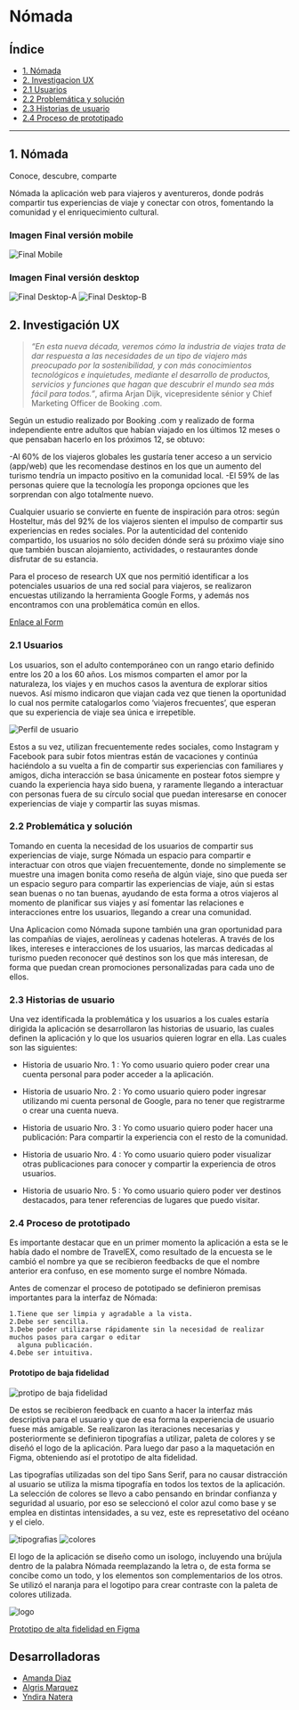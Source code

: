 # **Nómada**

## Índice

* [1. Nómada](#1-nómada)
* [2. Investigacion UX](#2-investigación-ux)
* [2.1 Usuarios](#2.1-usuarios)
* [2.2 Problemática y solución](#2.2-problemática-y-solución)
* [2.3 Historias de usuario](#2.3-historias-de-usuario)
* [2.4 Proceso de prototipado](#2.4-proceso-de-prototipado)

***

## 1. Nómada

Conoce, descubre, comparte

Nómada la aplicación web para viajeros y aventureros, donde podrás compartir tus experiencias de viaje y conectar con otros, fomentando la comunidad y el enriquecimiento cultural.

### Imagen Final versión mobile

![Final Mobile](src/img/readme/mobile.PNG)

### Imagen Final versión desktop

![Final Desktop-A](src/img/readme/D-1.PNG)
![Final Desktop-B](src/img/readme/D-2.PNG)

## 2. Investigación UX

  >*“En esta nueva década, veremos cómo la industria de viajes trata de dar respuesta a las necesidades de un tipo de viajero más preocupado por la sostenibilidad, y con más conocimientos tecnológicos e inquietudes, mediante el desarrollo de productos, servicios y funciones que hagan que descubrir el mundo sea más fácil para todos.”*, afirma Arjan Dijk, vicepresidente sénior y Chief Marketing Officer de Booking .com.

Según un estudio realizado por Booking .com y realizado de forma independiente entre adultos que habían viajado en los últimos 12 meses o que pensaban hacerlo en los próximos 12, se obtuvo:

   -Al 60% de los viajeros globales les gustaría tener acceso a un servicio (app/web) que les recomendase destinos en los que un aumento del turismo tendría un impacto positivo en la comunidad local.
   -El 59% de las personas quiere que la tecnología les proponga opciones que les sorprendan con algo totalmente nuevo.

Cualquier usuario se convierte en fuente de inspiración para otros: según Hosteltur, más del 92% de los viajeros sienten el impulso de compartir sus experiencias en redes sociales. Por la autenticidad del contenido  compartido, los usuarios no sólo  deciden dónde  será su próximo  viaje sino que  también  buscan alojamiento,  actividades, o restaurantes donde disfrutar de su estancia.

Para el proceso de research UX que nos permitió identificar a los potenciales usuarios de una red social para viajeros, se realizaron encuestas utilizando la herramienta Google Forms, y además nos encontramos con una problemática común en ellos.

[Enlace al Form](https://docs.google.com/forms/d/e/1FAIpQLSdHeU1JGJorLCty8IiqriveXfOzHl2MXzyWTxr3jzzxWIE6Zw/viewform?usp=sf_link)

### 2.1 Usuarios

Los usuarios, son el adulto contemporáneo con un rango etario definido entre los 20 a los 60 años. Los mismos comparten el amor por la naturaleza, los viajes y en muchos casos la aventura de explorar sitios nuevos. Así mismo indicaron que viajan cada vez que tienen la oportunidad lo cual  nos permite catalogarlos como ‘viajeros frecuentes’, que esperan que su experiencia de viaje sea única e irrepetible.

  ![Perfil de usuario](src/img/readme/perfil-de-usuario.png)

Estos a su vez, utilizan  frecuentemente redes sociales, como  Instagram y Facebook  para subir fotos mientras están de vacaciones y  continúa  haciéndolo a  su vuelta  a fin de  compartir sus  experiencias  con familiares  y amigos, dicha interacción se basa únicamente en postear fotos siempre y cuando la experiencia haya sido buena, y raramente llegando a interactuar con personas fuera de su círculo social que puedan interesarse en conocer experiencias de viaje y compartir las suyas mismas.

### 2.2 Problemática y solución

Tomando en cuenta la necesidad  de los usuarios  de compartir  sus experiencias de  viaje, surge Nómada un espacio para compartir e  interactuar con otros  que viajen frecuentemente, donde  no simplemente  se muestre una imagen bonita como reseña de algún viaje, sino que pueda ser un espacio seguro para compartir las experiencias de viaje, aún si estas sean  buenas o no tan buenas, ayudando de esta forma a otros viajeros al momento de planificar sus viajes y así fomentar las relaciones e interacciones entre los usuarios, llegando a crear una comunidad.

Una Aplicacion  como Nómada supone  también una gran  oportunidad para  las compañías de viajes,  aerolíneas  y cadenas hoteleras. A  través de  los likes, intereses  e interacciones de los usuarios,  las marcas dedicadas al turismo pueden reconocer qué destinos son los que más interesan, de forma que puedan crean promociones personalizadas para cada uno de ellos.

### 2.3 Historias de usuario

Una vez identificada la problemática y los usuarios a los cuales estaría dirigida la aplicación se desarrollaron las historias de usuario, las cuales definen la aplicación y lo que los usuarios quieren lograr en ella. Las cuales son las siguientes:

* Historia de usuario Nro. 1 : Yo como usuario quiero poder crear una cuenta personal para poder acceder a la aplicación.

* Historia de usuario Nro. 2 : Yo como usuario quiero poder ingresar utilizando mi cuenta personal de Google, para no tener que registrarme o crear una cuenta nueva.

* Historia de usuario Nro. 3 : Yo como usuario quiero poder hacer una publicación: Para compartir la experiencia con el resto de la comunidad.

* Historia de usuario Nro. 4 : Yo como usuario quiero poder visualizar otras publicaciones para conocer y compartir la experiencia de otros usuarios.

* Historia de usuario Nro. 5 : Yo como usuario quiero poder ver destinos destacados, para tener referencias de lugares que puedo visitar.

### 2.4 Proceso de prototipado

Es importante destacar que en un primer momento la aplicación a esta se le había dado el nombre de TravelEX, como resultado de la encuesta se le cambió el nombre ya que se recibieron feedbacks de que el nombre anterior era confuso, en ese momento surge el nombre Nómada.

Antes de comenzar el proceso de pototipado se definieron premisas importantes para la interfaz de Nómada:

    1.Tiene que ser limpia y agradable a la vista.
    2.Debe ser sencilla.
    3.Debe poder utilizarse rápidamente sin la necesidad de realizar muchos pasos para cargar o editar 
      alguna publicación.
    4.Debe ser intuitiva.

#### Prototipo de baja fidelidad

  ![protipo de baja fidelidad](https://github.com/naterayc/SCL014-social-network/blob/master/src/img/readme/prototipo-de-baja.PNG?raw=true)

De estos se recibieron feedback en cuanto a hacer la interfaz más descriptiva para el usuario y que de esa forma la experiencia de usuario fuese más amigable. Se realizaron las iteraciones necesarias y posteriormente se definieron tipografías a utilizar, paleta de colores y se diseñó el logo de la aplicación. Para luego dar paso a la maquetación en Figma, obteniendo así el prototipo de alta fidelidad.

  Las tipografías utilizadas son del tipo Sans Serif, para no causar distracción al usuario se utiliza la misma tipografía en todos los textos de la aplicación. La selección de colores se llevo a cabo pensando en brindar confianza y seguridad al usuario, por eso se seleccionó el color azul como base y se emplea en distintas intensidades, a su vez, este es represetativo del océano y el cielo.

  ![tipografias](src/img/readme/Tipografias.png) ![colores](src/img/readme/Colores.png)

  El logo de la aplicación se diseño como un isologo, incluyendo una brújula dentro de la palabra Nómada reemplazando la letra o, de esta forma se concibe como un todo, y los elementos son complementarios de los otros. Se utilizó el naranja para el logotipo para crear contraste con la paleta de colores utilizada.

  ![logo](src/img/readme/logo.png)

  [Prototipo de alta fidelidad en Figma](https://www.figma.com/file/RpuGwihRDhkzMamqWhO0CT/N%C3%B3mada?node-id=0%3A1)
  
## Desarrolladoras

* [Amanda Diaz](https://github.com/adbarquitectura)
* [Algris Marquez](https://github.com/AlgrisMarquez)
* [Yndira Natera](https://github.com/naterayc)
